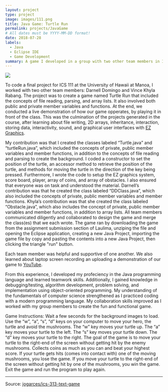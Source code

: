```yaml
---
layout: project
type: project
image: images/111.png
title: Java Game: Turtle Run
permalink: projects/JavaGame
# All dates must be YYYY-MM-DD format!
date: 2018-07-28
labels:
  - Java
  - Eclipse IDE
  - Game Development
summary: A game I developed in a group with two other team members in ICS 111, using Java.
---
```


<img class="ui image" src="{{ site.baseurl }}/images/111.png">

To code a final project for ICS 111 at the University of Hawaii at Manoa, I worked with two other team members: Darnell Domingo and Vince Khyla Rabang. The project was to create a game named Turtle Run that included the concepts of file reading, parsing, and array lists. It also involved both public and private member variables and functions. At the end, we conducted a live demonstration of how our game opperates, by playing it in front of the class. This was the culmination of the projects generated in the course, after learning about file writing, 2D arrays, inheritance, interaction, storing data, interactivity, sound, and graphical user interfaces with [EZ Graphics](http://www2.hawaii.edu/~dylank/ics111/doc/). 

My contribution was that I created the classes labeled “Turtle.java” and “turtleRun.java”, which included the concepts of private, public member variables and member functions, in addition to the concepts of file reading and parsing to create the background. I coded a constructor to set the position of the turtle, an accessor method to retrieve the position of the turtle, and methods for moving the turtle in the direction of the key being pressed. Furthermore, I wrote the code to setup the EZ graphics system, score board, player, array of coins, and array of obstacles. I also ensured that everyone was on task and understood the material. Darnell’s contribution was that he created the class labeled “DDClass.java”, which also included the concepts of private, public member variables and member functions. Khyla’s contribution was that she created the class labeled “Obstacle.java”, which also includes the concept of private, public member variables and member functions, in addition to array lists. All team members communicated diligently and collaborated to design the game and merge the class(es) that we each wrote. The game ran by downloading the game from the assignment submission section of Laulima, unziping the file and opening the Eclipse application, creating a new Java Project, importing the game file by copy and pasting the contents into a new Java Project, then clicking the triangle "run" button.

Each team member was helpful and supportive of one another. We also learned about laptop screen recording an uploading a demonstration of our game to [YouTube](https://www.youtube.com/watch?v=bt4nw94Tj1Y).  

From this experience, I developed my profeciency in the Java programming language and learned teamwork skills. Additionally, I gained knowledge in debugging/testing, algorithm development, problem solving, and implementation using object-oriented programming. My understanding of the fundamentals of computer science strengthened as I practiced coding with a modern programming language. My collaboration skills improved as I worked with my group members to create the fun and functional game. 

Game Instructions:
Wait a few seconds for the background images to load.
Use the “w”, “a”, “s”, “d” keys on your computer to move your hero, the turtle and avoid the mushrooms. 
The “w” key moves your turtle up.
The “a” key moves your turtle to the left.
The “s” key moves your turtle down.
The “d” key moves your turtle to the right.
The goal of the game is to move your turtle to the right-end of the screen without getting hit by the enemy mushrooms. 
Collects coins as much as you can and beat your highest score. 
If your turtle gets hits (comes into contact with) one of the moving mushrooms, you lose the game.
If you move your turtle to the right-end of the screen without getting hit by one of the mushrooms, you win the game.
Exit the game and run the program to play again.       

<hr>

Source: <a href="https://github.com/jogarces/ics-313-text-game"><i class="large github icon "></i>jogarces/ics-313-text-game</a>

